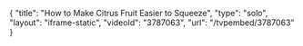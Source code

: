 {
    "title": "How to Make Citrus Fruit Easier to Squeeze",
    "type": "solo",
    "layout": "iframe-static",
    "videoId": "3787063",
    "url": "\/tvpembed\/3787063"
}